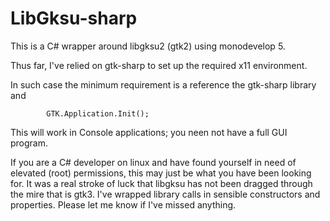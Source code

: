 LibGksu-sharp
=============

This is a C# wrapper around libgksu2 (gtk2) using monodevelop 5.

Thus far, I've relied on gtk-sharp to set up the required x11 environment.

In such case the minimum requirement is a reference the gtk-sharp library and

			GTK.Application.Init();
			
This will work in Console applications; you neen not have a full GUI program.

If you are a C# developer on linux and have found yourself in need of elevated (root) permissions, this may just be what you have been looking for. It was a real stroke of luck that libgksu has not been dragged through the mire that is gtk3. I've wrapped library calls in sensible constructors and properties. Please let me know if I've missed anything.
